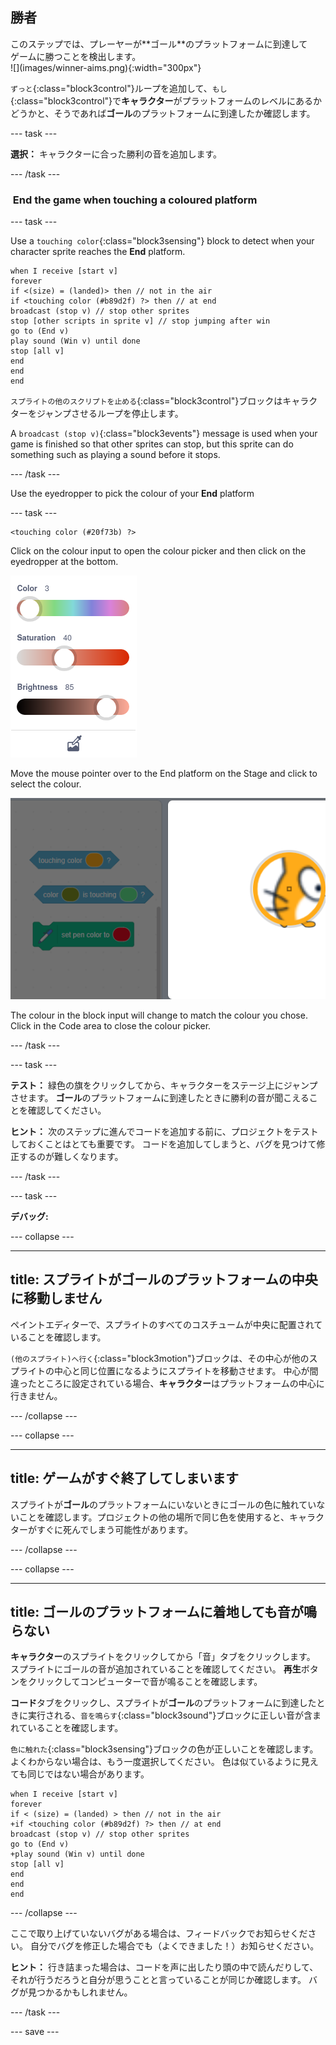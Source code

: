 ## 勝者

<div style="display: flex; flex-wrap: wrap">
<div style="flex-basis: 200px; flex-grow: 1; margin-right: 15px;">
このステップでは、プレーヤーが**ゴール**のプラットフォームに到達してゲームに勝つことを検出します。 
</div>
<div>
![](images/winner-aims.png){:width="300px"}
</div>
</div>

`ずっと`{:class="block3control"}ループを追加して、`もし`{:class="block3control"}で**キャラクター**がプラットフォームのレベルにあるかどうかと、そうであれば**ゴール**のプラットフォームに到達したか確認します。

--- task ---

**選択：** キャラクターに合った勝利の音を追加します。

--- /task ---

###  End the game when touching a coloured platform

--- task ---

Use a `touching color`{:class="block3sensing"} block to detect when your character sprite reaches the **End** platform.


```blocks3
when I receive [start v]
forever
if <(size) = (landed)> then // not in the air
if <touching color (#b89d2f) ?> then // at end
broadcast (stop v) // stop other sprites
stop [other scripts in sprite v] // stop jumping after win
go to (End v)
play sound (Win v) until done
stop [all v]
end
end
end
```

`スプライトの他のスクリプトを止める`{:class="block3control"}ブロックはキャラクターをジャンプさせるループを停止します。

A `broadcast (stop v)`{:class="block3events"} message is used when your game is finished so that other sprites can stop, but this sprite can do something such as playing a sound before it stops.

--- /task ---

Use the eyedropper to pick the colour of your **End** platform

--- task ---

```blocks3
<touching color (#20f73b) ?>

```
Click on the colour input to open the colour picker and then click on the eyedropper at the bottom.

![](images/eye-dropper-tool.png)

Move the mouse pointer over to the End platform on the Stage and click to select the colour.

![](images/eye-dropper-stage.png)

The colour in the block input will change to match the colour you chose. Click in the Code area to close the colour picker.

--- /task ---

--- task ---

**テスト：** 緑色の旗をクリックしてから、キャラクターをステージ上にジャンプさせます。 **ゴール**のプラットフォームに到達したときに勝利の音が聞こえることを確認してください。

**ヒント：** 次のステップに進んでコードを追加する前に、プロジェクトをテストしておくことはとても重要です。 コードを追加してしまうと、バグを見つけて修正するのが難しくなります。

--- /task ---


--- task ---

**デバッグ:**

--- collapse ---

---
title: スプライトがゴールのプラットフォームの中央に移動しません
---

ペイントエディターで、スプライトのすべてのコスチュームが中央に配置されていることを確認します。

`(他のスプライト)へ行く`{:class="block3motion"}ブロックは、その中心が他のスプライトの中心と同じ位置になるようにスプライトを移動させます。 中心が間違ったところに設定されている場合、**キャラクター**はプラットフォームの中心に行きません。

--- /collapse ---

--- collapse ---

---
title: ゲームがすぐ終了してしまいます
---

スプライトが**ゴール**のプラットフォームにいないときにゴールの色に触れていないことを確認します。プロジェクトの他の場所で同じ色を使用すると、キャラクターがすぐに死んでしまう可能性があります。

--- /collapse ---

--- collapse ---

---
title: ゴールのプラットフォームに着地しても音が鳴らない
---

**キャラクター**のスプライトをクリックしてから「音」タブをクリックします。 スプライトにゴールの音が追加されていることを確認してください。 **再生**ボタンをクリックしてコンピューターで音が鳴ることを確認します。

**コード**タブをクリックし、スプライトが**ゴール**のプラットフォームに到達したときに実行される、`音を鳴らす`{:class="block3sound"}ブロックに正しい音が含まれていることを確認します。

`色に触れた`{:class="block3sensing"}ブロックの色が正しいことを確認します。 よくわからない場合は、もう一度選択してください。 色は似ているように見えても同じではない場合があります。

```blocks3
when I receive [start v]
forever
if < (size) = (landed) > then // not in the air
+if <touching color (#b89d2f) ?> then // at end
broadcast (stop v) // stop other sprites
go to (End v)
+play sound (Win v) until done
stop [all v]
end
end
end
```

--- /collapse ---

ここで取り上げていないバグがある場合は、フィードバックでお知らせください。 自分でバグを修正した場合でも（よくできました！）お知らせください。

**ヒント：** 行き詰まった場合は、コードを声に出したり頭の中で読んだりして、それが行うだろうと自分が思うことと言っていることが同じか確認します。 バグが見つかるかもしれません。

--- /task ---

--- save ---
